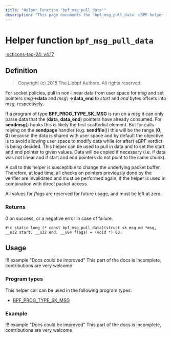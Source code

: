 ```yaml
---
title: "Helper Function 'bpf_msg_pull_data'"
description: "This page documents the 'bpf_msg_pull_data' eBPF helper function, including its defintion, usage, program types that can use it, and examples."
---
```

# Helper function `bpf_msg_pull_data`

<!-- [FEATURE_TAG](bpf_msg_pull_data) -->
[:octicons-tag-24: v4.17](https://github.com/torvalds/linux/commit/015632bb30daaaee64e1bcac07570860e0bf3092)
<!-- [/FEATURE_TAG] -->

## Definition

> Copyright (c) 2015 The Libbpf Authors. All rights reserved.


<!-- [HELPER_FUNC_DEF] -->
For socket policies, pull in non-linear data from user space for _msg_ and set pointers _msg_**->data** and _msg_\ **->data_end** to _start_ and _end_ bytes offsets into _msg_, respectively.

If a program of type **BPF_PROG_TYPE_SK_MSG** is run on a _msg_ it can only parse data that the (**data**, **data_end**) pointers have already consumed. For **sendmsg**() hooks this is likely the first scatterlist element. But for calls relying on the **sendpage** handler (e.g. **sendfile**()) this will be the range (**0**, **0**) because the data is shared with user space and by default the objective is to avoid allowing user space to modify data while (or after) eBPF verdict is being decided. This helper can be used to pull in data and to set the start and end pointer to given values. Data will be copied if necessary (i.e. if data was not linear and if start and end pointers do not point to the same chunk).

A call to this helper is susceptible to change the underlying packet buffer. Therefore, at load time, all checks on pointers previously done by the verifier are invalidated and must be performed again, if the helper is used in combination with direct packet access.

All values for _flags_ are reserved for future usage, and must be left at zero.

### Returns

0 on success, or a negative error in case of failure.

`#!c static long (* const bpf_msg_pull_data)(struct sk_msg_md *msg, __u32 start, __u32 end, __u64 flags) = (void *) 63;`
<!-- [/HELPER_FUNC_DEF] -->

## Usage

!!! example "Docs could be improved"
    This part of the docs is incomplete, contributions are very welcome

### Program types

This helper call can be used in the following program types:

<!-- DO NOT EDIT MANUALLY -->
<!-- [HELPER_FUNC_PROG_REF] -->
 * [BPF_PROG_TYPE_SK_MSG](../program-type/BPF_PROG_TYPE_SK_MSG.md)
<!-- [/HELPER_FUNC_PROG_REF] -->

### Example

!!! example "Docs could be improved"
    This part of the docs is incomplete, contributions are very welcome
